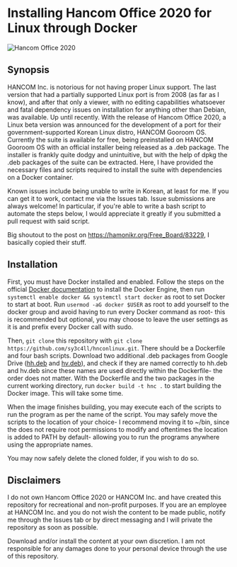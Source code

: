 # Installing Hancom Office 2020 for Linux through Docker


![Hancom Office 2020](http://img3.tmon.kr/cdn3/deals/2021/03/17/4034773674/front_75000_i98ax.jpg)

## Synopsis

HANCOM Inc. is notorious for not having proper Linux support. The last version that had a partially supported Linux port is from 2008 (as far as I know), and after that only a viewer, with no editing capabilities whatsoever and fatal dependency issues on installation for anything other than Debian, was available. Up until recently. With the release of Hancom Office 2020, a Linux beta version was announced for the development of a port for their government-supported Korean Linux distro, HANCOM Gooroom OS. Currently the suite is available for free, being preinstalled on HANCOM Gooroom OS with an official installer being released as a .deb package. The installer is frankly quite dodgy and unintuitive, but with the help of dpkg the .deb packages of the suite can be extracted. Here, I have provided the necessary files and scripts required to install the suite with dependencies on a Docker container.

Known issues include being unable to write in Korean, at least for me. If you can get it to work, contact me via the Issues tab. Issue submissions are always welcome! In particular, if you're able to write a bash script to automate the steps below, I would appreciate it greatly if you submitted a pull request with said script.

Big shoutout to the post on https://hamonikr.org/Free_Board/83229, I basically copied their stuff.

## Installation

First, you must have Docker installed and enabled. Follow the steps on the official [Docker documentation](https://docs.docker.com/engine/install/) to install the Docker Engine, then run `systemctl enable docker && systemctl start docker` as root to set Docker to start at boot. Run `usermod -aG docker $USER` as root to add yourself to the docker group and avoid having to run every Docker command as root- this is recommended but optional, you may choose to leave the user settings as it is and prefix every Docker call with sudo.

Then, `git clone` this repository with `git clone https://github.com/sy3c4ll/hnconlinux.git`. There should be a Dockerfile and four bash scripts. Download two additional .deb packages from Google Drive ([hh.deb](https://drive.google.com/file/d/1rvMYXeavcQ8VD3fA3OTBTZ37NvKXJRtc/view?usp=sharing) and [hv.deb](https://drive.google.com/file/d/1-cbIF7lAouZ3g0q63fqZraoElbGtII0T/view?usp=sharing)), and check if they are named correctly to hh.deb and hv.deb since these names are used directly within the Dockerfile- the order does not matter. With the Dockerfile and the two packages in the current working directory, run `docker build -t hnc .` to start building the Docker image. This will take some time.

When the image finishes building, you may execute each of the scripts to run the program as per the name of the script. You may safely move the scripts to the location of your choice- I recommend moving it to ~/bin, since the does not require root permissions to modify and oftentimes the location is added to PATH by default- allowing you to run the programs anywhere using the appropriate names.

You may now safely delete the cloned folder, if you wish to do so.

## Disclaimers

I do not own Hancom Office 2020 or HANCOM Inc. and have created this repository for recreational and non-profit purposes. If you are an employee at HANCOM Inc. and you do not wish the content to be made public, notify me through the Issues tab or by direct messaging and I will private the repository as soon as possible.

Download and/or install the content at your own discretion. I am not responsible for any damages done to your personal device through the use of this repository.

